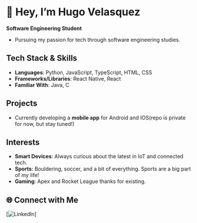 # 👋 Hey, I’m Hugo Velasquez

 **Software Engineering Student**

- Pursuing my passion for tech through software engineering studies.

## Tech Stack & Skills

- **Languages**: Python, JavaScript, TypeScript, HTML, CSS  
- **Frameworks/Libraries**: React Native, React  
- **Familiar With**: Java, C 

## Projects

- Currently developing a **mobile app** for Android and IOS(repo is private for now, but stay tuned!)


##  Interests

- **Smart Devices**: Always curious about the latest in IoT and connected tech.
- **Sports**: Bouldering, soccer, and a bit of everything. Sports are a big part of my life!
- **Gaming**: Apex and Rocket League thanks for existing.

## 🌐 Connect with Me

[![LinkedIn](www.linkedin.com/in/hugo-velasquez-gonzalez)]

